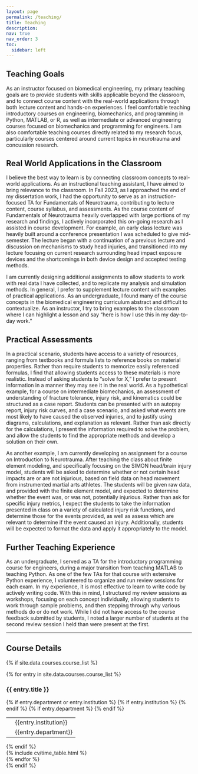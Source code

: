```yaml
---
layout: page
permalink: /teaching/
title: Teaching
description: 
nav: true
nav_order: 3
toc:
  sidebar: left
---
```


## Teaching Goals

As an instructor focused on biomedical engineering, my primary teaching goals are to provide students with skills applicable beyond the classroom, and to connect course content with the real-world applications through both lecture content and hands-on experiences. I feel comfortable teaching introductory courses on engineering, biomechanics, and programming in Python, MATLAB, or R, as well as intermediate or advanced engineering courses focused on biomechanics and programming for engineers. I am also comfortable teaching courses directly related to my research focus, particularly courses centered around current topics in neurotrauma and concussion research. 

## Real World Applications in the Classroom

I believe the best way to learn is by connecting classroom concepts to real-world applications. As an instructional teaching assistant, I have aimed to bring relevance to the classroom. In Fall 2023, as I approached the end of my dissertation work, I had the opportunity to serve as an instruction-focused TA for Fundamentals of Neurotrauma, contributing to lecture content, course syllabus, and assessments. As the course content of Fundamentals of Neurotrauma heavily overlapped with large portions of my research and findings, I actively incorporated this on-going research as I assisted in course development. For example, an early class lecture was heavily built around a conference presentation I was scheduled to give mid-semester. The lecture began with a continuation of a previous lecture and discussion on mechanisms to study head injuries, and transitioned into my lecture focusing on current research surrounding head impact exposure devices and the shortcomings in both device design and accepted testing methods.

I am currently designing additional assignments to allow students to work with real data I have collected, and to replicate my analysis and simulation methods. In general, I prefer to supplement lecture content with examples of practical applications. As an undergraduate, I found many of the course concepts in the biomedical engineering curriculum abstract and difficult to contextualize. As an instructor, I try to bring examples to the classroom where I can highlight a lesson and say “here is how I use this in my day-to-day work.”

## Practical Assessments

In a practical scenario, students have access to a variety of resources, ranging from textbooks and formula lists to reference books on material properties. Rather than require students to memorize easily referenced formulas, I find that allowing students access to these materials is more realistic. Instead of asking students to “solve for X,” I prefer to present information in a manner they may see it in the real world.  As a hypothetical example, for a course on intermediate biomechanics, an assessment of understanding of fracture tolerance, injury risk, and kinematics could be structured as a case report. Students can be presented with an autopsy report, injury risk curves, and a case scenario, and asked what events are most likely to have caused the observed injuries, and to justify using diagrams, calculations, and explanation as relevant. Rather than ask directly for the calculations, I present the information required to solve the problem, and allow the students to find the appropriate methods and develop a solution on their own.

As another example, I am currently developing an assignment for a course on Introduction to Neurotrauma. After teaching the class about finite element modeling, and specifically focusing on the SIMON head/brain injury model, students will be asked to determine whether or not certain head impacts are or are not injurious, based on field data on head movement from instrumented martial arts athletes. The students will be given raw data, and provided with the finite element model, and expected to determine whether the event was, or was not, potentially injurious. Rather than ask for specific injury metrics, I expect the students to take the information presented in class on a variety of calculated injury risk functions, and determine those for the events provided, as well as assess which are relevant to determine if the event caused an injury. Additionally, students will be expected to format the data and apply it appropriately to the model.

## Further Teaching Experience

As an undergraduate, I served as a TA for the introductory programming course for engineers, during a major transition from teaching MATLAB to teaching Python. As one of the few TAs for that course with extensive Python experience, I volunteered to organize and run review sessions for each exam. In my experience, it is most effective to learn to write code by actively writing code. With this in mind, I structured my review sessions as workshops, focusing on each concept individually, allowing students to work through sample problems, and then stepping through why various methods do or do not work. While I did not have access to the course feedback submitted by students, I noted a larger number of students at the second review session I held than were present at the first.



---


## Course Details

{% if site.data.courses.course_list %}
<article>
    <div class="cv">
      {% for entry in site.data.courses.course_list %}
        <a class="anchor" id="{{ entry.title }}"></a>
        <div class="card mt-3 p-3">
          <h3 class="card-title font-weight-medium">{{ entry.title }}</h3>
          {% if entry.department or entry.institution %}
            <table class="table-cv institution">
            <tbody>
              {% if entry.institution %}
              <tr>
                <td style="vertical-align: top; text-align: center;" class="institution"><i class="fas fa-university iconinstitution"></i></td>
                <td class="institution">{{entry.institution}}</td>
              </tr>
              {% endif %}
              {% if entry.department %}
              <tr>
                <td style="vertical-align: top; text-align: center;" class="department"><i class="far fa-dot-circle icondepartment"></i></td>
                <td class="department">{{entry.department}}</td>
              </tr>
              {% endif %}
            </tbody>
            </table>
            {% endif %}
          <div>
          {% include cv/time_table.html %}
          </div>
        </div>
      {% endfor %}
      </div>
  </article>
{% endif %}
